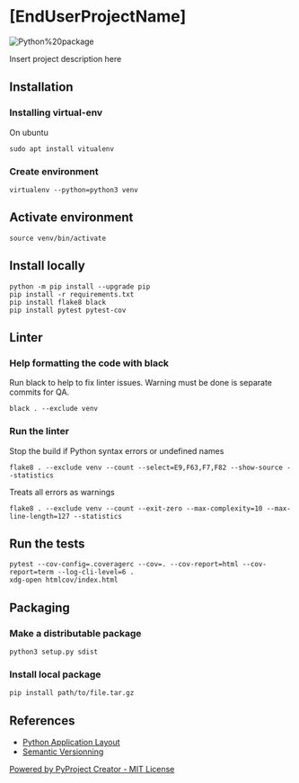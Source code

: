 # [EndUserProjectName]

![Python%20package](https://github.com/[ProjectSpace]/[ProjectName]/workflows/Python%20package/badge.svg)

Insert project description here

## Installation

### Installing virtual-env

On ubuntu

```
sudo apt install vitualenv
```

### Create environment

```
virtualenv --python=python3 venv
```

## Activate environment

```
source venv/bin/activate
```

## Install locally

```
python -m pip install --upgrade pip
pip install -r requirements.txt
pip install flake8 black
pip install pytest pytest-cov
```

## Linter

### Help formatting the code with black

Run black to help to fix linter issues. Warning must be done is separate commits for QA.

```
black . --exclude venv
```

### Run the linter

Stop the build if Python syntax errors or undefined names

```
flake8 . --exclude venv --count --select=E9,F63,F7,F82 --show-source --statistics
```

Treats all errors as warnings

```
flake8 . --exclude venv --count --exit-zero --max-complexity=10 --max-line-length=127 --statistics
```

## Run the tests

```
pytest --cov-config=.coveragerc --cov=. --cov-report=html --cov-report=term --log-cli-level=6 .
xdg-open htmlcov/index.html
```

## Packaging

### Make a distributable package

```
python3 setup.py sdist
```

### Install local package

```
pip install path/to/file.tar.gz
```

## References

* [Python Application Layout](https://realpython.com/python-application-layouts/)
* [Semantic Versionning](https://semver.org/)

[Powered by PyProject Creator - MIT License](https://github.com/soft-r-evolutions/pyproject_creator)
